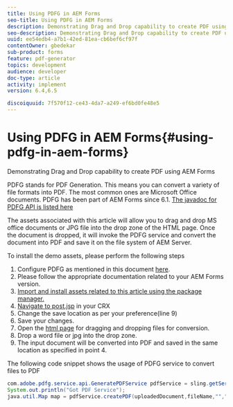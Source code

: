 ```yaml
---
title: Using PDFG in AEM Forms
seo-title: Using PDFG in AEM Forms
description: Demonstrating Drag and Drop capability to create PDF using AEM Forms
seo-description: Demonstrating Drag and Drop capability to create PDF using AEM Forms
uuid: ee54edb4-a7b1-42ed-81ea-cb6bef6cf97f
contentOwner: gbedekar
sub-product: forms
feature: pdf-generator
topics: development
audience: developer
doc-type: article
activity: implement
version: 6.4,6.5

discoiquuid: 7f570f12-ce43-4da7-a249-ef6bd0fe48e5
---
```


# Using PDFG in AEM Forms{#using-pdfg-in-aem-forms}

Demonstrating Drag and Drop capability to create PDF using AEM Forms

 PDFG  stands for PDF Generation. This means you can convert a variety of file formats into PDF. The most common ones are Microsoft Office documents. PDFG has been part of AEM Forms since 6.1.
 [The javadoc for PDFG API is listed here](https://helpx.adobe.com/experience-manager/6-3/forms/using/aem-document-services-programmatically.html#PDFGeneratorService)

The assets associated with this article will allow you to drag and drop MS office documents or JPG file into the drop zone of the HTML page. Once the document is dropped, it will invoke the PDFG service and convert the document into PDF and save it on the file system of AEM Server.

To install the demo assets, please perform the following steps

1. Configure PDFG as mentioned in this document [here](https://helpx.adobe.com/experience-manager/6-4/forms/using/install-configure-pdf-generator.html).
1. Please follow the appropriate documentation related to your AEM Forms version.
1. [Import and install assets related to this article using the package manager.](assets/createpdfgdemov2.zip)
1. [Navigate to  post.jsp](http://localhost:4502/apps/AemFormsSamples/components/createPDF/POST.jsp) in your CRX
1. Change the save location as per your preference(line 9)
1. Save your changes.
1. Open the [  html  page](http://localhost:4502/content/DocumentServices/CreatePDFG.html) for dragging and dropping files for conversion.
1. Drop a word file or jpg into the drop zone.
1. The input document will be converted into PDF and saved in the same location as specified in point 4.

The following code snippet shows the usage of PDFG service to convert files to PDF

```java {.line-numbers}
com.adobe.pdfg.service.api.GeneratePDFService pdfService = sling.getService(com.adobe.pdfg.service.api.GeneratePDFService.class);
System.out.println("Got PDF Service");
java.util.Map map = pdfService.createPDF(uploadedDocument,fileName,"","Standard","No Security", null, null);
```

